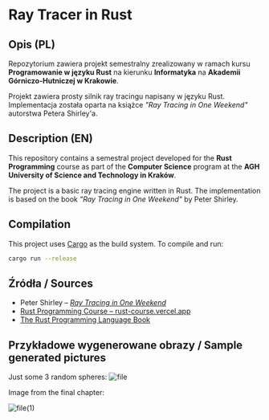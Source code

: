 # Ray Tracer in Rust

## Opis (PL)

Repozytorium zawiera projekt semestralny zrealizowany w ramach kursu **Programowanie w języku Rust** na kierunku **Informatyka** na **Akademii Górniczo-Hutniczej w Krakowie**.

Projekt zawiera prosty silnik ray tracingu napisany w języku Rust. Implementacja została oparta na książce _"Ray Tracing in One Weekend"_ autorstwa Petera Shirley'a.

## Description (EN)

This repository contains a semestral project developed for the **Rust Programming** course as part of the **Computer Science** program at the **AGH University of Science and Technology in Kraków**.

The project is a basic ray tracing engine written in Rust. The implementation is based on the book _"Ray Tracing in One Weekend"_ by Peter Shirley.

## Compilation

This project uses [Cargo](https://doc.rust-lang.org/cargo/) as the build system. To compile and run:

```bash
cargo run --release
```
## Źródła / Sources

- Peter Shirley – [_Ray Tracing in One Weekend_](https://raytracing.github.io/)
- [Rust Programming Course – rust-course.vercel.app](https://rust-course.vercel.app/)
- [The Rust Programming Language Book](https://doc.rust-lang.org/book/)

## Przykładowe wygenerowane obrazy / Sample generated pictures

Just some 3 random spheres:
![file](https://github.com/user-attachments/assets/aeadfa98-0362-46b1-803d-8bd4e59f0fe3)

Image from the final chapter:

![file(1)](https://github.com/user-attachments/assets/5a672f04-3708-488b-82ed-f5cfca15a7f0)



